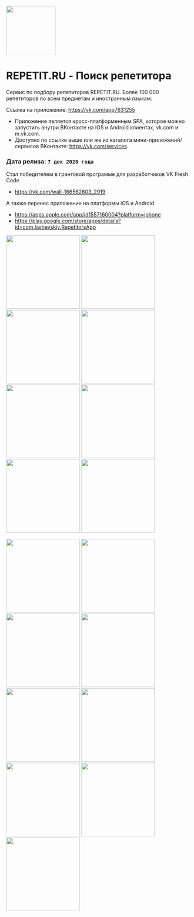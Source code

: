 [<img width="134" src="https://vk.com/images/apps/mini_apps/vk_mini_apps_logo.svg">](https://vk.com/services)

# REPETIT.RU - Поиск репетитора

Сервис по подбору репетиторов REPETIT.RU. Более 100 000 репетиторов по всем предметам и иностранным языкам.

Ссылка на приложение: https://vk.com/app7631255

- Приложение является кросс-платформенным SPA, которое можно запустить внутри ВКонтакте на iOS и Android клиентах, vk.com и m.vk.com.
- Доступно по ссылке выше или же из каталога мини-приложений/сервисов ВКонтакте: https://vk.com/services.

### Дата релиза: `7 дек 2020 года`

Стал победителем в грантовой программе для разработчиков VK Fresh Code
- https://vk.com/wall-166562603_2919


А также перенес приложение на платформы iOS и Android
- https://apps.apple.com/app/id1557160004?platform=iphone
- https://play.google.com/store/apps/details?id=com.lashevskiy.RepetitorsApp


<p float="left">
<img width="200" src="https://sun9-62.userapi.com/impf/fuuCsqFnVVvnW4zTYYHOYeVOvGZof9NobjDVcw/sjy6d2yYXCg.jpg?size=347x752&quality=96&sign=31bd8f329128a3322f79f952d5a97d11&type=app">
<img width="200" src="https://sun9-66.userapi.com/impf/iNLptvopKUvfzdfNP2Yw0CNE-BB794aNp9IK2A/6NG19Rc2G_s.jpg?size=347x752&quality=96&sign=aa0c4ba897fd24a66565da01c6725a51&type=app">
<img width="200" src="https://sun9-78.userapi.com/impf/qn9z5PMKnhmshG2K4qdt-2PbAnSI4D4WcggpUg/GYvd7XwMn9k.jpg?size=347x752&quality=96&sign=3da322323a9eabdd88dc4357e3c58d6f&type=app">
<img width="200" src="https://sun9-55.userapi.com/impf/R64tNooo5DuzL64e4l3DVmaUSsIKJZMTkRzR4A/ypyneHzMeRo.jpg?size=347x752&quality=96&sign=e222d94109cfb2b99462b6c638b12206&type=app">
<img width="200" src="https://sun9-37.userapi.com/impf/hvD_aD6VAHGHJ9ZM_VMQcKBvvhHpFq7aDJ6lvg/OH_lHHeE3-g.jpg?size=347x752&quality=96&sign=5fdf8742207dda83205ca2d0203a9cb5&type=app">
<img width="200" src="https://sun9-62.userapi.com/impf/EeYQ85HecVgIDl9_t_rI9HCJEDE9YPIZ5V8QGg/K4cg31K5-ME.jpg?size=347x752&quality=96&sign=3908d969827a3c3ded47504dc552b9b2&type=app">
<img width="200" src="https://sun9-74.userapi.com/impf/dP-xMre-EFY1_ZEjMCGCp8lRkjqAS97UR9Yvzg/TsTos2tgdN4.jpg?size=347x752&quality=96&sign=3d27902a4383e484b27c75aa7dc1a539&type=app">
<img width="200" src="https://sun9-65.userapi.com/impf/5FYNu7HP14yGboP-89skGhNdtBdmYPmZlVSkqQ/jgdQOu--Zr0.jpg?size=347x752&quality=96&sign=ce847aad722019b85ddca4a1f5c22d04&type=app">
</p>

<p float="left">
<img width="200" src="https://is4-ssl.mzstatic.com/image/thumb/PurpleSource114/v4/b6/00/3a/b6003af4-8fec-5f21-e6ae-83f33fea02d0/a041c1cc-a35e-46c2-a4b3-85663491eece__U0411_U0435_U0437__U043d_U0430_U0437_U0432_U0430_U043d_U0438_U044f_U002c__U043a_U043e_U043f_U0438_U044f__U00281_U0029.png/460x0w.webp">
<img width="200" src="https://is3-ssl.mzstatic.com/image/thumb/PurpleSource114/v4/32/9b/c1/329bc13a-210e-e544-a909-766a75d0caaa/bae01c39-8760-4e3d-875b-acfa62fb6319__U0411_U0435_U0437__U043d_U0430_U0437_U0432_U0430_U043d_U0438_U044f_U002c__U043a_U043e_U043f_U0438_U044f__U00282_U0029.png/460x0w.webp">
<img width="200" src="https://is4-ssl.mzstatic.com/image/thumb/PurpleSource124/v4/9b/ba/5a/9bba5a41-e92a-e4b8-3506-de0bc74fe6e9/9eaabe81-741e-42dd-8854-5c9d68b8f02e__U0411_U0435_U0437__U043d_U0430_U0437_U0432_U0430_U043d_U0438_U044f_U002c__U043a_U043e_U043f_U0438_U044f__U00283_U0029.png/460x0w.webp">
<img width="200" src="https://is4-ssl.mzstatic.com/image/thumb/PurpleSource114/v4/f5/80/df/f580dfab-0a4d-d877-ae13-ecaeeb900b87/6a7c2791-d09f-4d7e-9297-4ad8a5c77456__U0411_U0435_U0437__U043d_U0430_U0437_U0432_U0430_U043d_U0438_U044f_U002c__U043a_U043e_U043f_U0438_U044f__U00284_U0029.png/460x0w.webp">
<img width="200" src="https://is5-ssl.mzstatic.com/image/thumb/PurpleSource114/v4/4e/20/63/4e2063d5-2bd3-0aa5-a4eb-4111f377bb21/57b14c94-dd37-491c-8490-09b8753ef108__U0411_U0435_U0437__U043d_U0430_U0437_U0432_U0430_U043d_U0438_U044f_U002c__U043a_U043e_U043f_U0438_U044f__U00285_U0029.png/460x0w.webp">
<img width="200" src="https://is3-ssl.mzstatic.com/image/thumb/PurpleSource124/v4/f6/f7/03/f6f70358-94e4-9cd4-aa61-fb9d47945ad4/7278d817-e10c-4534-8efe-ef6ab2b28667__U0411_U0435_U0437__U043d_U0430_U0437_U0432_U0430_U043d_U0438_U044f_U002c__U043a_U043e_U043f_U0438_U044f__U00286_U0029.png/460x0w.webp">
<img width="200" src="https://is4-ssl.mzstatic.com/image/thumb/PurpleSource114/v4/fe/0d/35/fe0d355c-2ca6-94e0-3a8a-a8f5b9c8788b/1084cd4c-a290-43ea-bb3e-2d10ad088a6c__U0411_U0435_U0437__U043d_U0430_U0437_U0432_U0430_U043d_U0438_U044f_U002c__U043a_U043e_U043f_U0438_U044f__U00287_U0029.png/460x0w.webp">
<img width="200" src="https://is4-ssl.mzstatic.com/image/thumb/PurpleSource124/v4/ed/ca/56/edca56c7-7ff7-d528-5dbe-0bac81359149/5ad757e5-230d-42ea-8eaa-259ed45eed6a__U0411_U0435_U0437__U043d_U0430_U0437_U0432_U0430_U043d_U0438_U044f_U002c__U043a_U043e_U043f_U0438_U044f__U00288_U0029.png/460x0w.webp">
<img width="200" src="https://is4-ssl.mzstatic.com/image/thumb/PurpleSource114/v4/51/00/51/51005139-2e64-cde3-d7df-dba4de95d661/5544d697-ed62-47fa-b007-dca889a9fd2b__U0411_U0435_U0437__U043d_U0430_U0437_U0432_U0430_U043d_U0438_U044f_U002c__U043a_U043e_U043f_U0438_U044f__U00289_U0029.png/460x0w.webp">
</p>



